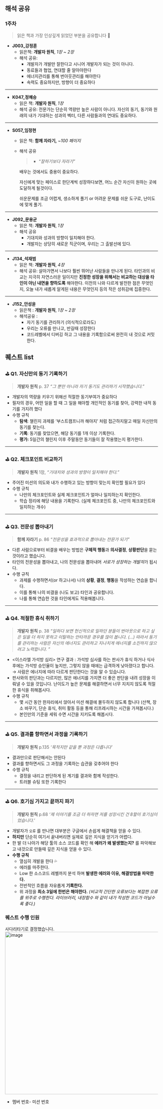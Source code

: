 ## 해석 공유

### 1주차

> 읽은 책과 가장 인상깊게 읽었던 부분을 공유합니다 🥳
> 
- **J003_강정훈**
    - 읽은책: **개발자 원칙**, *1장 ~ 2장*
    - 해석 공유:
        - 개발자가 개발만 잘한다고 시니어 개발자가 되는 것이 아니다.
        - 동료들과 협업, 연대할 줄 알아야한다
        - 에너지관리를 통해 번아웃관리를 해야한다
        - 속력도 중요하지만, 방향이 더 중요하다

---

- **K047_정혜승**
    - 읽은 책: **개발자 원칙**, *1장*
    - 해석 공유: 전문가는 단순히 역량만 높은 사람이 아니다. 자신의 동기, 동기와 원래의 내가 기대하는 성과의 벡터, 다른 사람들과의 연대도 중요하다.

---

- **S057_임정현**
    - 읽은 책: **함께 자라기,** *~100 페이지*
    - 해석 공유
        
        > - “*잘하기보다 자라기”*
        > 
        
        배우는 것에서도 중용이 중요하다.
        
        자신에게 맞는 페이스로 한단계씩 성장하다보면, 어느 순간 자신이 원하는 곳에 도달하게 될것이다.
        
        쉬운문제를 조금 어렵게, 생소하게 풀기 or 어려운 문제를 쉬운 도구로, 난이도에 맞게 풀기.       

---

- **J092_문용균**
    - 읽은 책: **개발자 원칙**, *1장*
    - 해석 공유
        - 기대치와 성과의 방향이 일치해야 한다.
        - 개발자는 상당히 새로운 직군이며, 우리는 그 출발선에 있다.

---

- **J134_석재범**
    - 읽은 책: **개발자 원칙**, *4장*
    - 해석 공유: 살아가면서 나보다 훨씬 뛰어난 사람들을 만나게 된다. 타인과의 비교는 지극히 자연스러운 일이지만 **진정한 성장을 위해서는 비교하는 대상을 타인이 아닌 내면을 향하도록** 해야한다. 이전의 나와 다르게 발전한 점은 무엇인지, 오늘 내가 새롭게 알게된 내용은 무엇인지 등의 작은 성취감에 집중한다.

---

- **J152_안성윤**
    - 읽은책 : **개발자 원칙**, *1장 ~ 2장*
    - 해석공유 :
        - 자기 동기를 관리하기 (의식적으로라도)
        - 우리는 오류를 만나고, 반길때 성장한다
        - 코드레벨에서 디버깅 하고 그 내용을 기록함으로써 완전히 내 것으로 커밋한다.


## 퀘스트 list

### ⛳ Q**1.  자신만의 동기 기록하기**
> **개발자 원칙** p. 37 *“그 뿐만 아니라 자기 동기도 관리하기 시작했습니다.”*
> 
- 개발자의 역량을 키우기 위해선 적절한 동기부여가 중요하다
- 필자의 경우, 어떤 일을 할 때 그 일을 해야할 개인적인 동기를 찾아, 강력한 내적 동기를 가지려 했다
- 수행 규칙
    - **탐색**: 챌린지 과제를 ‘부스트캠프니까 해야지’ 처럼 접근하지말고 매일 자신만의 동기를 찾는다.
    - **기록**: 동기를 찾았으면, 해당 동기를 1개 이상 기록한다.
    - **평가:** 5일간의 챌린지 이후 주말동안 동기들이 잘 작용했는지 평가한다.

---

### ⛳ Q2. 체크포인트 비교하기

> **개발자 원칙** 1장, *“기대치와 성과의 방향이 일치해야 한다.”*
> 
- 주어진 미션의 의도와 내가 수행하고 있는 방향이 맞는지 확인할 필요가 있다
- 수행 규칙
    - 나만의 체크포인트와 실제 체크포인트가 얼마나 일치하는지 확인한다.
    - 학습 정리에 해당 내용을 기록한다. (실제 체크포인트 중, 나만의 체크포인트와 일치하는 개수)

---

### ⛳ Q3. 전문성 뽑아내기
> **함께 자라기** p. 86 *“전문성을 효과적으로 뽑아내는 전문가 되기”*
> 
- 다른 사람으로부터 비결을 배우는 방법은 **구체적 행동**과 **의사결정**, **상황판단**을 묻는 것이라고 했습니다.
- 타인의 전문성을 뽑아내고, 나의 전문성을 뽑아내어 *서로가 성장하는 개발자*가 됩시다.
- 수행 규칙
    - 과제를 수행하면서(or 하고나서) 나의 **상황**, **결정**, **행동**을 작성하는 연습을 합니다.
    - 이를 통해 나의 비결을 (나도 보고) 타인과 공유합니다.
    - 나를 통해 연습한 것을 타인에게도 적용해봅니다.

---

### ⛳ Q4. 적절한 휴식 취하기
> **개발자 원칙** p. 38 *“일하다 보면 헌신적으로 일하던 분들이 번아웃으로 하고 싶은 일을 더 하지 못하고 이탈하는 안타까운 경우를 많이 봅니다. (...) 따라서 동기를 관리하는 사람은 자신의 에너지도 관리하고 지나치게 에너지를 소진하지 않으려고 노력합니다. ”*
> 
- <이스라엘 가석방 심리> 연구 결과 : 가석방 심사를 하는 판사가 휴식 하거나 식사 후에는 가석방 승인율이 높지만, 그렇지 않을 때에는 급격하게 낮아졌다고 합니다. → 사람은 에너지에 따라 다르게 판단한다는 것을 알 수 있습니다.
- 판사와의 판단과는 다르지만, 많은 에너지를 가지면 더 좋은 판단을 내려 성장을 이뤄낼 수 있을 것입니다. 난이도가 높은 문제를 해결하면서 너무 지치지 않도록 적절한 휴식을 취해봅시다.
- 수행 규칙
    - 몇 시간 동안 한자리에서 앉아서 미션 해결에 몰두하지 않도록 합니다 (산책, 장소 바꾸기, 단순 휴식, 취미 활동 등을 통해 리프레시하는 시간을 가져봅시다.)
    - 본인만의 기준을 세워 수면 시간을 지키도록 해봅시다.

---

### ⛳ Q5. 결과를 향하면서 과정을 기록하기
> **개발자 원칙** p.135 *‘목적지만 같을 뿐 과정은 다릅니다’*
> 
- 결과만으로 판단해서는 안된다
- 결과를 향하면서도 그 과정을 기록하는 습관을 갖추어야 한다
- 수행 규칙
    - 결정을 내리고 판단하게 된 계기를 결과와 함께 작성한다.
    - 트러블 슈팅 또한 기록한다

---

### ⛳ Q6. 호기심 가지고 끝까지 파기
> **개발자 원칙** p.68 *‘제 이야기를 조금 더 하자면 저를 성장시킨 건 8할이 호기심이었습니다.’*
> 
- 개발자가 `오류` 를 만나면 대부분은 구글에서 손쉽게 해결책을 얻을 수 있다.
- **하지만** 단순히 여기서 끝내버리면 실제로 깊은 지식을 얻기가 어렵다.
- 한 발 더 나아가 해당 툴의 소스 코드를 확인 해 **에러가 왜 발생했는지?** 를 파악해보고 내것으로 만들때 깊은 지식을 얻을 수 있다.
- **수행 규칙**
    - 열심히 개발을 한다 💦
    - 에러를 마주한다.
    - Low 한 소스코드 레벨까지 분석 하며 **발생한 에러와 이유, 해결방법을 파악한다.**
    - 전반적인 흐름을 자유롭게 **기록한다.**
    - 위 과정을 **최소 3일에 한번은 해야한다.** *(비교적 간단한 오류보다는 복잡한 오류를 위주로 수행한다. 라이브러리, 내장함수 와 같이 내가 작성한 코드가 아닐수록 좋다.)*
 


### 퀘스트 수행 인원
사다리타기로 결정했습니다.
<img width="534" alt="image" src="https://github.com/user-attachments/assets/187f91e6-ebdd-4f07-bcfd-fdf00b51e20d">
- 멤버 번호- 미션 번호
